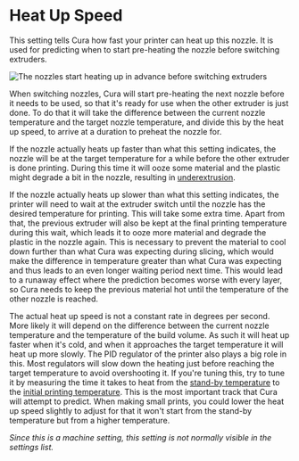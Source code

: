 Heat Up Speed
====
This setting tells Cura how fast your printer can heat up this nozzle. It is used for predicting when to start pre-heating the nozzle before switching extruders.

![The nozzles start heating up in advance before switching extruders](../images/temperature_regulation.svg)

When switching nozzles, Cura will start pre-heating the next nozzle before it needs to be used, so that it's ready for use when the other extruder is just done. To do that it will take the difference between the current nozzle temperature and the target nozzle temperature, and divide this by the heat up speed, to arrive at a duration to preheat the nozzle for.

If the nozzle actually heats up faster than what this setting indicates, the nozzle will be at the target temperature for a while before the other extruder is done printing. During this time it will ooze some material and the plastic might degrade a bit in the nozzle, resulting in [underextrusion](../troubleshooting/underextrusion.md).

If the nozzle actually heats up slower than what this setting indicates, the printer will need to wait at the extruder switch until the nozzle has the desired temperature for printing. This will take some extra time. Apart from that, the previous extruder will also be kept at the final printing temperature during this wait, which leads it to ooze more material and degrade the plastic in the nozzle again. This is necessary to prevent the material to cool down further than what Cura was expecting during slicing, which would make the difference in temperature greater than what Cura was expecting and thus leads to an even longer waiting period next time. This would lead to a runaway effect where the prediction becomes worse with every layer, so Cura needs to keep the previous material hot until the temperature of the other nozzle is reached.

The actual heat up speed is not a constant rate in degrees per second. More likely it will depend on the difference between the current nozzle temperature and the temperature of the build volume. As such it will heat up faster when it's cold, and when it approaches the target temperature it will heat up more slowly. The PID regulator of the printer also plays a big role in this. Most regulators will slow down the heating just before reaching the target temperature to avoid overshooting it. If you're tuning this, try to tune it by measuring the time it takes to heat from the [stand-by temperature](../material/material_standby_temperature.md) to the [initial printing temperature](../material/material_initial_print_temperature.md). This is the most important track that Cura will attempt to predict. When making small prints, you could lower the heat up speed slightly to adjust for that it won't start from the stand-by temperature but from a higher temperature.

*Since this is a machine setting, this setting is not normally visible in the settings list.*
